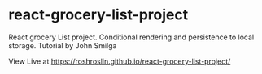 # react-grocery-list-project

React grocery List project. Conditional rendering and persistence to local storage.
Tutorial by John Smilga

View Live at https://roshroslin.github.io/react-grocery-list-project/
